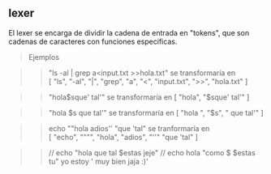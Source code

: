 ## lexer  
El lexer se encarga de dividir la cadena de entrada en "tokens", que son cadenas de caracteres con funciones especificas.  

> Ejemplos

>>"ls -al | grep a<input.txt >>hola.txt" se transformaría en   
[ "ls", "-al", "|", "grep", "a", "<", "input.txt", ">>", "hola.txt" ]  

>>"hola$sque' tal'" se transformaría en  
[ "hola", "$sque' tal'" ]

>>"hola $s que tal'" se transformaría en   
[ "hola ", "$s", " que tal'" ]

>>echo ""hola adios'' "que 'tal" se tranformaría en  
[ "echo", """", "hola", "adios", "''" "que 'tal" ]

>> // echo "hola que tal $estas jeje"
	// echo hola "como $ $estas tu" yo estoy ' muy bien jaja :)'